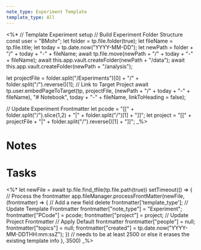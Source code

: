 ```yaml
---
note_type: Experiment Template
template_type: All
---
```

<%*
// Template Experiment setup 
// Build Experiment Folder Structure
const user = "BMohr";
let folder = tp.file.folder(true);
let fileName = tp.file.title;
let today = tp.date.now("YYYY-MM-DD");
let newPath = folder + "/" + today + "-" + fileName;
await tp.file.move(newPath + "/" + today + "-" + fileName);
await this.app.vault.createFolder(newPath + "/data");
await this.app.vault.createFolder(newPath + "/analysis");

let projectFile = folder.split("/Experiments")[0] + "/" + folder.split("/").reverse()[1];
// Link to Target Project
await tp.user.embedPageToTarget(tp, projectFile, (newPath + "/" + today + "-" + fileName), "# Notebook", today + "-" + fileName, linkToHeading = false); 

// Update Experiment Frontmatter
let pcode = "[[" + folder.split("/").slice(1,2) + "|" + folder.split("/")[1] + "]]";
let project = "[[" + projectFile + "|" + folder.split("/").reverse()[1] + "]]";
_%>

# Notes

# Tasks

<%*
  let newFile = await tp.file.find_tfile(tp.file.path(true))
setTimeout(() => {
  // Process the frontmatter
  app.fileManager.processFrontMatter(newFile, (frontmatter) => {
    // Add a new field
		delete frontmatter['template_type'];
		// Update Template Frontmatter
		frontmatter["note_type"] = "Experiment";
		frontmatter["PCode"] = pcode;
		frontmatter["project"] = project;
		// Update Project Frontmatter
        // Apply Default frontmatter
		frontmatter["people"] = null;
        frontmatter["topics"] = null;
        frontmatter["created"] = tp.date.now("YYYY-MM-DDTHH:mm:ssZ");
  })
  // needs to be at least 2500 or else it erases the existing template info
  }, 3500) _%>